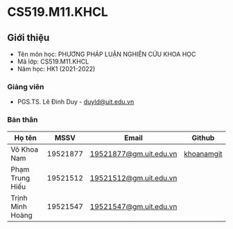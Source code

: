 # CS519.M11.KHCL

## Giới thiệu
* Tên môn học: PHƯƠNG PHÁP LUẬN NGHIÊN CỨU KHOA HỌC
* Mã lớp: CS519.M11.KHCL
* Năm học: HK1 (2021-2022)

### Giảng viên
* PGS.TS. Lê Đình Duy - duyld@uit.edu.vn

### Bản thân

| Họ tên | MSSV | Email | Github |
| --- | --- | --- | --- | 
| Võ Khoa Nam | 19521877 | 19521877@gm.uit.edu.vn | [khoanamgit](https://github.com/khoanamgit) |
| Phạm Trung Hiếu | 19521512 | 19521512@gm.uit.edu.vn |  |
| Trịnh Minh Hoàng | 19521547 | 19521547@gm.uit.edu.vn |  |
